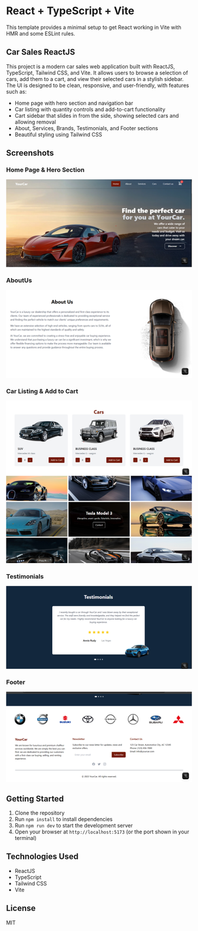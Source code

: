 # React + TypeScript + Vite

This template provides a minimal setup to get React working in Vite with HMR and some ESLint rules.

## Car Sales ReactJS

This project is a modern car sales web application built with ReactJS, TypeScript, Tailwind CSS, and Vite. It allows users to browse a selection of cars, add them to a cart, and view their selected cars in a stylish sidebar. The UI is designed to be clean, responsive, and user-friendly, with features such as:

- Home page with hero section and navigation bar
- Car listing with quantity controls and add-to-cart functionality
- Cart sidebar that slides in from the side, showing selected cars and allowing removal
- About, Services, Brands, Testimonials, and Footer sections
- Beautiful styling using Tailwind CSS

## Screenshots

### Home Page & Hero Section

![Home Page](public/screenshots/homepage.png)

### AboutUs 
![AboutUS page](public/screenshots/aboutus.png)

### Car Listing & Add to Cart

![Car Listing](public/screenshots/cars.png)
![Car Listing](public/screenshots/cars1.png)

### Testimonials

![Testimonials](public/screenshots/testmonial.png)

### Footer

![Footer](public/screenshots/footer.png)

## Getting Started

1. Clone the repository
2. Run `npm install` to install dependencies
3. Run `npm run dev` to start the development server
4. Open your browser at `http://localhost:5173` (or the port shown in your terminal)

## Technologies Used

- ReactJS
- TypeScript
- Tailwind CSS
- Vite

## License

MIT

